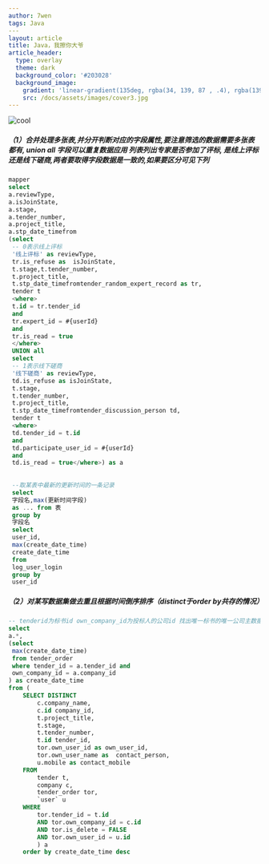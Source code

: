 ```yaml
---
author: 7wen
tags: Java
​---
layout: article
title: Java，我擦你大爷
article_header:
  type: overlay
  theme: dark
  background_color: '#203028'
  background_image:
    gradient: 'linear-gradient(135deg, rgba(34, 139, 87 , .4), rgba(139, 34, 139, .4))'
    src: /docs/assets/images/cover3.jpg
---
```


![cool](https://ss3.bdstatic.com/70cFv8Sh_Q1YnxGkpoWK1HF6hhy/it/u=1992112747,2839159854&fm=26&gp=0.jpg)

##### （1）合并处理多张表,并分开判断对应的字段属性,要注意筛选的数据需要多张表都有, union all 字段可以重复数据应用 列表列出专家是否参加了评标, 是线上评标还是线下磋商,两者要取得字段数据是一致的,如果要区分可见下列

```sql
mapper
select
a.reviewType,
a.isJoinState,
a.stage,
a.tender_number,
a.project_title,
a.stp_date_timefrom 
(select
 -- 0表示线上评标
 '线上评标' as reviewType,
 tr.is_refuse as  isJoinState,
 t.stage,t.tender_number,
 t.project_title,
 t.stp_date_timefromtender_random_expert_record as tr,
 tender t
 <where>    
 t.id = tr.tender_id    
 and    
 tr.expert_id = #{userId}    
 and    
 tr.is_read = true
 </where>
 UNION all
 select
 -- 1表示线下磋商
 '线下磋商' as reviewType,
 td.is_refuse as isJoinState,
 t.stage,
 t.tender_number,
 t.project_title,
 t.stp_date_timefromtender_discussion_person td,
 tender t
 <where>    
 td.tender_id = t.id    
 and    
 td.participate_user_id = #{userId}    
 and    
 td.is_read = true</where>) as a
 
 
 --取某表中最新的更新时间的一条记录
 select 
 字段名,max(更新时间字段) 
 as ... from 表 
 group by 
 字段名
 select
 user_id,
 max(create_date_time) 
 create_date_time
 from
 log_user_login
 group by
 user_id
```

##### （2）对某写数据集做去重且根据时间倒序排序（distinct于order by共存的情况）

```sql
-- tenderid为标书id own_company_id为投标人的公司id 找出唯一标书的唯一公司主数据集合，订单可另一个接口安排
select 
a.*,
(select 
 max(create_date_time) 
 from tender_order 
 where tender_id = a.tender_id and 
 own_company_id = a.company_id 
) as create_date_time
from (
	SELECT DISTINCT
		c.company_name,
		c.id company_id,
		t.project_title,
		t.stage,
		t.tender_number,
		t.id tender_id,
		tor.own_user_id as own_user_id,
		tor.own_user_name as  contact_person,
		u.mobile as contact_mobile
	FROM
		tender t,
		company c,
		tender_order tor,
		`user` u 
	WHERE
		tor.tender_id = t.id 
		AND tor.own_company_id = c.id 
		AND tor.is_delete = FALSE 
		AND tor.own_user_id = u.id
		) a
	order by create_date_time desc
```

